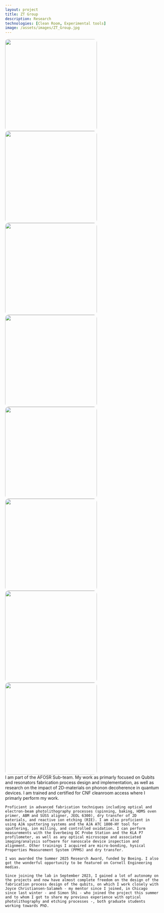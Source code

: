 ```yaml
---
layout: project
title: ZT Group
description: Research
technologies: [Clean Room, Experimental tools]
image: /assets/images/ZT_Group.jpg
---
```

<img src="{{ site.baseurl }}/assets/images/ZT1.JPG" style="width:300px; border-radius:10px;" />
<img src="{{ site.baseurl }}/assets/images/ZT2.jpeg" style="width:300px; border-radius:10px;" />
<img src="{{ site.baseurl }}/assets/images/ZT3.jpeg" style="width:300px; border-radius:10px;" />
<img src="{{ site.baseurl }}/assets/images/ZT4.jpeg" style="width:300px; border-radius:10px;" />
<img src="{{ site.baseurl }}/assets/images/ZT5.jpeg" style="width:300px; border-radius:10px;" />
<img src="{{ site.baseurl }}/assets/images/ZT6.jpeg" style="width:300px; border-radius:10px;" />
<img src="{{ site.baseurl }}/assets/images/ZT7.PNG" style="width:300px; border-radius:10px;" />
<img src="{{ site.baseurl }}/assets/images/ZT8.jpeg" style="width:300px; border-radius:10px;" />

<div>   
    I am part of the AFOSR Sub-team. My work as primarly focused on Qubits and resonators fabrication process design and implementation, as well as research on the impact of 2D-materials on phonon decoherence in quantum devices. I am trained and certified for CNF cleanroom access where I primarly perform my work. 

    Proficient in advanced fabrication techniques including optical and electron-beam photolithography processes (spinning, baking, HDMS oven primer, ABM and SÜSS aligner, JEOL 6300), dry transfer of 2D materials, and reactive ion etching (RIE). I am also proficient in using AJA sputtering systems and the AJA ATC 1800-HY tool for sputtering, ion milling, and controlled oxidation. I can perform measurements with the Everbeing DC Probe Station and the KLA P7 profilometer, as well as any optical microscope and associated imaging/analysis software for nanoscale device inspection and alignment. Other trainings I acquired are micro-bonding, hysical Properties Measurement System (PPMS) and dry transfer.

    I was awarded the Summer 2025 Research Award, funded by Boeing. I also got the wonderful opportunity to be featured on Cornell Engineering medias.

    Since joining the lab in September 2023, I gained a lot of autonomy on the projects and now have almost complete freedom on the design of the fabrication process design of the qubits, on which I work closely with Joyce Christiansen-Salameh - my mentor since I joined, in Chicago since last winter - and Simon Shi - who joined the project this summer and to whom I got to share my previous experience with optical photolithography and etching processes -, both graduate students working towards PhD.
</div>